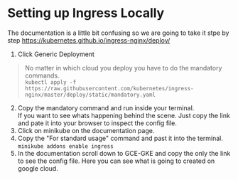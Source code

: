 # Setting up Ingress Locally
The documentation is a little bit confusing so we are going to take it stpe by step https://kubernetes.github.io/ingress-nginx/deploy/  
1. Click Generic Deployment  
> No matter in which cloud you deploy you have to do the mandatory commands.  
```kubectl apply -f https://raw.githubusercontent.com/kubernetes/ingress-nginx/master/deploy/static/mandatory.yaml```   
2. Copy the mandatory command and run inside your terminal.  
If you want to see whats happening behind the scene. Just copy the link and pate it into your browser to inspect the config file.  
3. Click on minikube on the documentation page.  
4. Copy the "For standard usage" command and past it into the terminal.  
```minikube addons enable ingress```    
5. In the documentation scroll down to GCE-GKE and copy the only the link to see the config file. Here you can see what is going to created on google cloud.  
